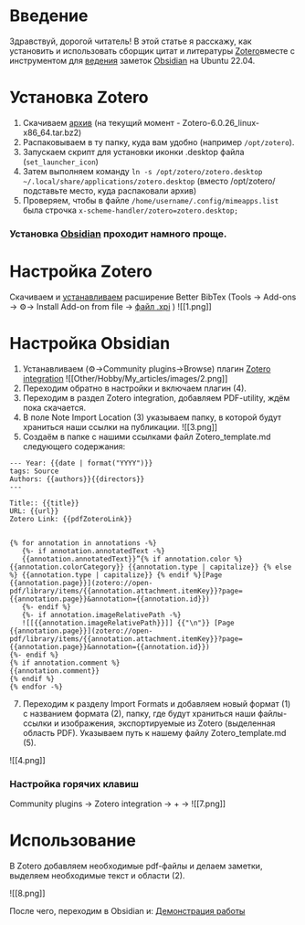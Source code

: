 # Введение
Здравствуй, дорогой читатель! В этой статье я расскажу, как установить и использовать сборщик цитат и литературы [Zotero](https://www.zotero.org/)вместе с инструментом для [ведения](https://habr.com/ru/articles/710508/) заметок [Obsidian](https://obsidian.md/) на Ubuntu 22.04.
# Установка Zotero
1. Скачиваем [архив](https://www.zotero.org/download/)  (на текущий момент - Zotero-6.0.26_linux-x86_64.tar.bz2)
2. Распаковываем в ту папку, куда вам удобно (например `/opt/zotero`). 
3. Запускаем скрипт для установки иконки .desktop файла (`set_launcher_icon`)
4. Затем выполняем команду `ln -s /opt/zotero/zotero.desktop ~/.local/share/applications/zotero.desktop` (вместо /opt/zotero/ подставьте место, куда распаковали архив)
5. Проверяем, чтобы в файле `/home/username/.config/mimeapps.list` была строчка `x-scheme-handler/zotero=zotero.desktop;`
### Установка [Obsidian](https://obsidian.md/download) проходит намного проще.

# Настройка Zotero

Скачиваем  и [устанавливаем](https://retorque.re/zotero-better-bibtex/installation/) расширение Better BibTex (Tools -> Add-ons -> ⚙️-> Install Add-on from file -> [файл .xpi](https://github.com/retorquere/zotero-better-bibtex/releases/tag/v6.7.116) ) 
![[1.png]]

# Настройка Obsidian

1. Устанавливаем (⚙️->Community plugins->Browse) плагин [Zotero integration](https://github.com/mgmeyers/obsidian-zotero-integration) 
![[Other/Hobby/My_articles/images/2.png]]
2. Переходим обратно в настройки и включаем плагин (4).
3. Переходим в раздел Zotero integration, добавляем PDF-utility, ждём пока скачается.
4. В поле Note Import  Location (3) указываем папку, в которой будут храниться наши ссылки на публикации.
 ![[3.png]]
 5. Создаём в папке с нашими ссылками файл Zotero_template.md следующего содержания: 
 ```
 --- Year: {{date | format("YYYY")}}
tags: Source 
Authors: {{authors}}{{directors}}
---

Title:: {{title}}
URL: {{url}}
Zotero Link: {{pdfZoteroLink}}


{% for annotation in annotations -%} 
    {%- if annotation.annotatedText -%} 
    {{annotation.annotatedText}}”{% if annotation.color %} {{annotation.colorCategory}} {{annotation.type | capitalize}} {% else %} {{annotation.type | capitalize}} {% endif %}[Page {{annotation.page}}](zotero://open-pdf/library/items/{{annotation.attachment.itemKey}}?page={{annotation.page}}&annotation={{annotation.id}}) 
    {%- endif %} 
    {%- if annotation.imageRelativePath -%}
    ![[{{annotation.imageRelativePath}}]] {{"\n"}} [Page {{annotation.page}}](zotero://open-pdf/library/items/{{annotation.attachment.itemKey}}?page={{annotation.page}}&annotation={{annotation.id}}) 
{%- endif %} 
{% if annotation.comment %} 
{{annotation.comment}} 
{% endif %} 
{% endfor -%}

```
 7. Переходим к разделу Import Formats и добавляем новый формат (1) с названием формата (2), папку, где будут храниться наши файлы-ссылки и изображения, экспортируемые из Zotero (выделенная область PDF).  Указываем путь к нашему файлу Zotero_template.md (5).

![[4.png]]
### Настройка горячих клавиш
Community plugins -> Zotero integration -> + ->
![[7.png]]
# Использование
В Zotero добавляем необходимые pdf-файлы и делаем заметки, выделяем необходимые текст и  области (2).

![[8.png]]


После  чего, переходим в Obsidian и:
[Демонстрация работы](https://www.youtube.com/watch?v=zHUKgPBUC-w)

